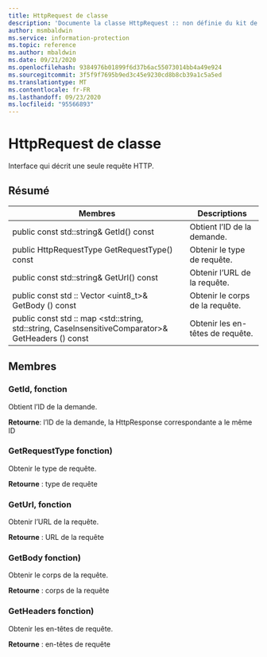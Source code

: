 ```yaml
---
title: HttpRequest de classe
description: 'Documente la classe HttpRequest :: non définie du kit de développement logiciel (SDK) Microsoft Information Protection (MIP).'
author: msmbaldwin
ms.service: information-protection
ms.topic: reference
ms.author: mbaldwin
ms.date: 09/21/2020
ms.openlocfilehash: 9384976b01899f6d37b6ac55073014bb4a49e924
ms.sourcegitcommit: 3f5f9f7695b9ed3c45e9230cd8b8cb39a1c5a5ed
ms.translationtype: MT
ms.contentlocale: fr-FR
ms.lasthandoff: 09/23/2020
ms.locfileid: "95566893"
---
```

# <a name="class-httprequest"></a>HttpRequest de classe 
Interface qui décrit une seule requête HTTP.
  
## <a name="summary"></a>Résumé
 Membres                        | Descriptions                                
--------------------------------|---------------------------------------------
public const std::string& GetId() const  |  Obtient l’ID de la demande.
public HttpRequestType GetRequestType() const  |  Obtenir le type de requête.
public const std::string& GetUrl() const  |  Obtenir l’URL de la requête.
public const std :: Vector \<uint8_t\>& GetBody () const  |  Obtenir le corps de la requête.
public const std :: map \<std::string, std::string, CaseInsensitiveComparator\>& GetHeaders () const  |  Obtenir les en-têtes de requête.
  
## <a name="members"></a>Membres
  
### <a name="getid-function"></a>GetId, fonction
Obtient l’ID de la demande.

  
**Retourne**: l’ID de la demande, la HttpResponse correspondante a le même ID
  
### <a name="getrequesttype-function"></a>GetRequestType fonction)
Obtenir le type de requête.

  
**Retourne** : type de requête
  
### <a name="geturl-function"></a>GetUrl, fonction
Obtenir l’URL de la requête.

  
**Retourne** : URL de la requête
  
### <a name="getbody-function"></a>GetBody fonction)
Obtenir le corps de la requête.

  
**Retourne** : corps de la requête
  
### <a name="getheaders-function"></a>GetHeaders fonction)
Obtenir les en-têtes de requête.

  
**Retourne** : en-têtes de requête